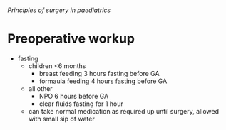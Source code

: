 ###### Principles of surgery in paediatrics

# Preoperative workup
- fasting
    + children <6 months
        * breast feeding 3 hours fasting before GA
        * formaula feeding 4 hours fasting before GA
    + all other 
        * NPO 6 hours before GA
        * clear fluids fasting for 1 hour 
    + can take normal medication as required up until surgery, allowed with small sip of water